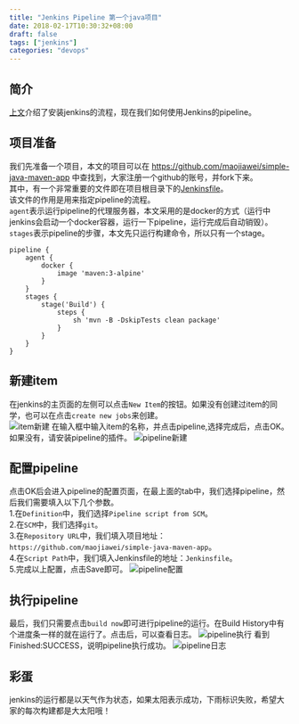 ```yaml
---
title: "Jenkins Pipeline 第一个java项目"
date: 2018-02-17T10:30:32+08:00
draft: false
tags: ["jenkins"]
categories: "devops"
---
```

## 简介
[上文](http://jovi.io/post/jenkins-install/)介绍了安装jenkins的流程，现在我们如何使用Jenkins的pipeline。
## 项目准备
我们先准备一个项目，本文的项目可以在 https://github.com/maojiawei/simple-java-maven-app 中查找到，大家注册一个github的账号，并fork下来。  
其中，有一个非常重要的文件即在项目根目录下的[Jenkinsfile](https://github.com/maojiawei/simple-java-maven-app/blob/master/Jenkinsfile)。  
该文件的作用是用来指定pipeline的流程。  
`agent`表示运行pipeline的代理服务器，本文采用的是docker的方式（运行中jenkins会启动一个docker容器，运行一下pipeline，运行完成后自动销毁）。  
`stages`表示pipeline的步骤，本文先只运行构建命令，所以只有一个stage。
```
pipeline {
    agent {
        docker {
            image 'maven:3-alpine' 
        }
    }
    stages {
        stage('Build') { 
            steps {
                sh 'mvn -B -DskipTests clean package' 
            }
        }
    }
}
```


## 新建item
在jenkins的主页面的左侧可以点击`New Item`的按钮。如果没有创建过item的同学，也可以在点击`create new jobs`来创建。  
![item新建](../images/jenkins/itemcreate.jpeg)
在输入框中输入item的名称，并点击pipeline,选择完成后，点击OK。如果没有，请安装pipeline的插件。
![pipeline新建](../images/jenkins/pipelinecreate.jpeg)

## 配置pipeline
点击OK后会进入pipeline的配置页面，在最上面的tab中，我们选择pipeline，然后我们需要填入以下几个参数。  
1.在`Definition`中，我们选择`Pipeline script from SCM`。  
2.在`SCM`中，我们选择`git`。  
3.在`Repository URL`中，我们填入项目地址：`https://github.com/maojiawei/simple-java-maven-app`。  
4.在`Script Path`中，我们填入Jenkinsfile的地址：`Jenkinsfile`。  
5.完成以上配置，点击Save即可。
 ![pipeline配置](../images/jenkins/pipelineconfig.jpeg)

## 执行pipeline
最后，我们只需要点击`build now`即可进行pipeline的运行。在Build History中有个进度条一样的就在运行了。点击后，可以查看日志。
 ![pipeline执行](../images/jenkins/pipelinebuildnow.jpeg)
看到Finished:SUCCESS，说明pipeline执行成功。
 ![pipeline日志](../images/jenkins/jenkinsconsole.jpeg)
## 彩蛋
jenkins的运行都是以天气作为状态，如果太阳表示成功，下雨标识失败，希望大家的每次构建都是大太阳哦！